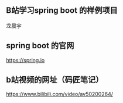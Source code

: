## B站学习spring boot 的样例项目

龙晨宇

## spring boot 的官网
https://spring.io

## b站视频的网址（码匠笔记）
https://www.bilibili.com/video/av50200264/
